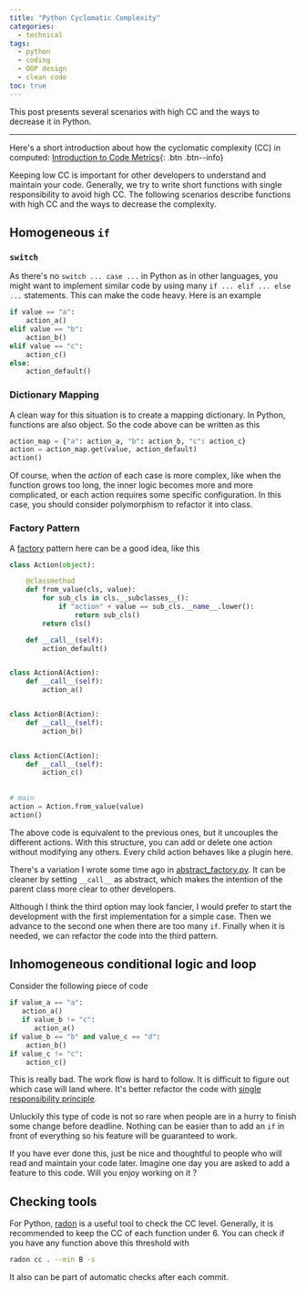 ```yaml
---
title: "Python Cyclomatic Complexity"
categories:
  - technical
tags:
  - python
  - coding
  - OOP design
  - clean code
toc: true
---
```


This post presents several scenarios with high CC and the ways to decrease 
it in Python.

---

Here's a short introduction about how the cyclomatic complexity (CC) in computed: 
[Introduction to Code Metrics](http://radon.readthedocs.io/en/latest/intro.html){: .btn .btn--info}

Keeping low CC is important for other developers to understand and maintain your code. Generally, we try to write short functions with single responsibility to avoid high CC. The following scenarios describe functions with high CC and the ways to decrease the complexity.


## Homogeneous `if`

### `switch`
As there's no `switch ... case ...` in Python as in other languages, 
you might want to implement similar code by using many `if ... elif ... else ...` statements. This can make the code heavy. Here is an example
```python
if value == "a":
    action_a()
elif value == "b":
    action_b()
elif value == "c":
    action_c()
else:
    action_default()
```

### Dictionary Mapping
A clean way for this situation is to create a mapping dictionary. In Python, functions are also object. So the code above can be written as this
```python
action_map = {"a": action_a, "b": action_b, "c": action_c}
action = action_map.get(value, action_default)
action()
```
Of course, when the *action* of each case is more complex, like when the function 
grows too long, the inner logic becomes more and more complicated, or each action 
requires some specific configuration.
In this case, you should consider polymorphism to refactor it into class.

### Factory Pattern
A [factory](https://sourcemaking.com/design_patterns/abstract_factory) pattern here
can be a good idea, like this

```python
class Action(object):

    @classmethod
    def from_value(cls, value):
        for sub_cls in cls.__subclasses__():
            if "action" + value == sub_cls.__name__.lower():
                return sub_cls()
        return cls()

    def __call__(self):
        action_default()


class ActionA(Action):
    def __call__(self):
        action_a()


class ActionB(Action):
    def __call__(self):
        action_b()


class ActionC(Action):
    def __call__(self):
        action_c()
        
        
# main
action = Action.from_value(value)
action()
```
The above code is equivalent to the previous ones, 
but it uncouples the different actions. With this structure, you can add or
delete one action without modifying any others.
Every child action behaves like a plugin here. 

There's a variation I wrote some time ago in 
[abstract_factory.py](https://github.com/faif/python-patterns/blob/master/creational/abstract_factory.py).
It can be cleaner by setting `__call__` as abstract, which makes the intention 
of the parent class more clear to other developers.

Although I think the third option may look fancier, I would prefer to start the development
with the first implementation for a simple case. Then we advance to the second one when there
are too many `if`. Finally when it is needed, we can refactor the code into the third pattern.

## Inhomogeneous conditional logic and loop

Consider the following piece of code
```python
if value_a == "a":
   action_a()
   if value_b != "c":
      action_a()
if value_b == "b" and value_c == "d":
    action_b()
if value_c != "c":
    action_c()
```
This is really bad. The work flow is hard to follow. 
It is difficult to figure out which case will land where. 
It's better refactor the code with [single responsibility principle](http://www.oodesign.com/single-responsibility-principle.html).

Unluckily this type of code is not so rare when people are in a hurry to finish some change 
before deadline. Nothing can be easier than to add an `if` in front of everything so his 
feature will be guaranteed to work. 

If you have ever done this, just be nice and thoughtful to people who will read and maintain your code later. 
Imagine one day you are asked to add a feature to this code. Will you enjoy working on it ?

## Checking tools

For Python, [radon](http://radon.readthedocs.io/en/latest/commandline.html) is a useful tool to check the CC level.
Generally, it is recommended to keep the CC of each function under 6.
You can check if you have any function above this threshold with
```bash
radon cc . --min B -s
```
It also can be part of automatic checks after each commit.